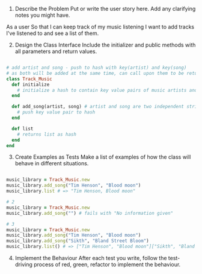 1. Describe the Problem
Put or write the user story here. Add any clarifying notes you might have.

As a user
So that I can keep track of my music listening
I want to add tracks I've listened to and see a list of them.

2. Design the Class Interface
Include the initializer and public methods with all parameters and return values.

``` ruby

# add artist and song - push to hash with key(artist) and key(song)
# as both will be added at the same time, can call upon them to be returned as a list? indexed. 
class Track_Music
  def initialize
    # initialize a hash to contain key value pairs of music artists and songs
  end

  def add_song(artist, song) # artist and song are two independent strings
    # push key value pair to hash
  end

  def list
    # returns list as hash
  end
end

```
3. Create Examples as Tests
Make a list of examples of how the class will behave in different situations.

``` ruby

music_library = Track_Music.new
music_library.add_song("Tim Henson", "Blood moon")
music_library.list # => "Tim Henson, Blood moon"

# 2
music_library = Track_Music.new
music_library.add_song("") # fails with "No information given"

# 3
music_library = Track_Music.new
music_library.add_song("Tim Henson", "Blood moon")
music_library.add_song("Sikth", "Bland Street Bloom")
music_library.list() # => ["Tim Henson", "Blood moon"]["Sikth", "Bland Street Bloom"]


```

4. Implement the Behaviour
After each test you write, follow the test-driving process of red, green, refactor to implement the behaviour.